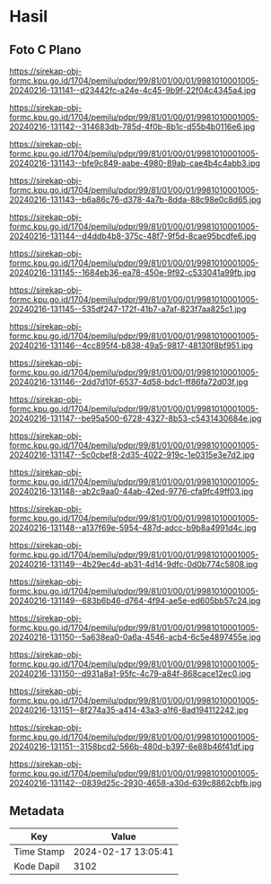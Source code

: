 # Hasil

## Foto C Plano

https://sirekap-obj-formc.kpu.go.id/1704/pemilu/pdpr/99/81/01/00/01/9981010001005-20240216-131141--d23442fc-a24e-4c45-9b9f-22f04c4345a4.jpg

https://sirekap-obj-formc.kpu.go.id/1704/pemilu/pdpr/99/81/01/00/01/9981010001005-20240216-131142--314683db-785d-4f0b-8b1c-d55b4b0116e6.jpg

https://sirekap-obj-formc.kpu.go.id/1704/pemilu/pdpr/99/81/01/00/01/9981010001005-20240216-131143--bfe9c849-aabe-4980-89ab-cae4b4c4abb3.jpg

https://sirekap-obj-formc.kpu.go.id/1704/pemilu/pdpr/99/81/01/00/01/9981010001005-20240216-131143--b6a86c76-d378-4a7b-8dda-88c98e0c8d65.jpg

https://sirekap-obj-formc.kpu.go.id/1704/pemilu/pdpr/99/81/01/00/01/9981010001005-20240216-131144--d4ddb4b8-375c-48f7-9f5d-8cae95bcdfe6.jpg

https://sirekap-obj-formc.kpu.go.id/1704/pemilu/pdpr/99/81/01/00/01/9981010001005-20240216-131145--1684eb36-ea78-450e-9f92-c533041a99fb.jpg

https://sirekap-obj-formc.kpu.go.id/1704/pemilu/pdpr/99/81/01/00/01/9981010001005-20240216-131145--535df247-172f-41b7-a7af-823f7aa825c1.jpg

https://sirekap-obj-formc.kpu.go.id/1704/pemilu/pdpr/99/81/01/00/01/9981010001005-20240216-131146--4cc895f4-b838-49a5-9817-48130f8bf951.jpg

https://sirekap-obj-formc.kpu.go.id/1704/pemilu/pdpr/99/81/01/00/01/9981010001005-20240216-131146--2dd7d10f-6537-4d58-bdc1-ff86fa72d03f.jpg

https://sirekap-obj-formc.kpu.go.id/1704/pemilu/pdpr/99/81/01/00/01/9981010001005-20240216-131147--be95a500-6728-4327-8b53-c5431430684e.jpg

https://sirekap-obj-formc.kpu.go.id/1704/pemilu/pdpr/99/81/01/00/01/9981010001005-20240216-131147--5c0cbef8-2d35-4022-919c-1e0315e3e7d2.jpg

https://sirekap-obj-formc.kpu.go.id/1704/pemilu/pdpr/99/81/01/00/01/9981010001005-20240216-131148--ab2c9aa0-44ab-42ed-9776-cfa9fc49ff03.jpg

https://sirekap-obj-formc.kpu.go.id/1704/pemilu/pdpr/99/81/01/00/01/9981010001005-20240216-131148--a137f69e-5954-487d-adcc-b9b8a4991d4c.jpg

https://sirekap-obj-formc.kpu.go.id/1704/pemilu/pdpr/99/81/01/00/01/9981010001005-20240216-131149--4b29ec4d-ab31-4d14-9dfc-0d0b774c5808.jpg

https://sirekap-obj-formc.kpu.go.id/1704/pemilu/pdpr/99/81/01/00/01/9981010001005-20240216-131149--683b6b46-d764-4f94-ae5e-ed605bb57c24.jpg

https://sirekap-obj-formc.kpu.go.id/1704/pemilu/pdpr/99/81/01/00/01/9981010001005-20240216-131150--5a638ea0-0a6a-4546-acb4-6c5e4897455e.jpg

https://sirekap-obj-formc.kpu.go.id/1704/pemilu/pdpr/99/81/01/00/01/9981010001005-20240216-131150--d931a8a1-95fc-4c79-a84f-868cace12ec0.jpg

https://sirekap-obj-formc.kpu.go.id/1704/pemilu/pdpr/99/81/01/00/01/9981010001005-20240216-131151--8f274a35-a414-43a3-a1f6-8ad194112242.jpg

https://sirekap-obj-formc.kpu.go.id/1704/pemilu/pdpr/99/81/01/00/01/9981010001005-20240216-131151--3158bcd2-566b-480d-b397-6e88b46f41df.jpg

https://sirekap-obj-formc.kpu.go.id/1704/pemilu/pdpr/99/81/01/00/01/9981010001005-20240216-131142--0839d25c-2930-4658-a30d-639c8862cbfb.jpg


## Metadata

| Key        | Value               |
| ---------- | ------------------- |
| Time Stamp | 2024-02-17 13:05:41 |
| Kode Dapil | 3102                |



